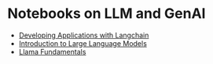 # Notebooks on LLM and GenAI

- [Developing Applications with Langchain](./Developing%20Applications%20with%20Langchain/)
- [Introduction to Large Language Models](./Introduction%20to%20Large%20Language%20Models/)
- [Llama Fundamentals](./Llama%20Fundamentals/)
